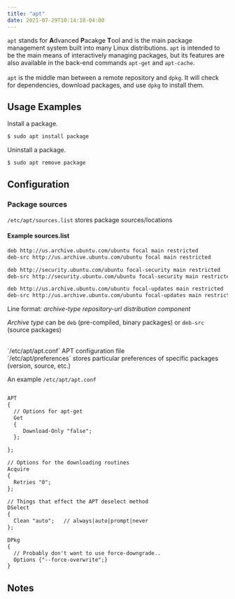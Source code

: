 ```yaml
---
title: "apt"
date: 2021-07-29T10:14:18-04:00
---
```


`apt` stands for **A**dvanced **P**acakge **T**ool and is the main package
management system built into many Linux distributions. `apt` is intended to be
the main means of interactively managing packages, but its features are also
available in the back-end commands `apt-get` and `apt-cache`. <br> <br> `apt` is
the middle man between a remote repository and `dpkg`. It will check for
dependencies, download packages, and use `dpkg` to install them.

## Usage Examples

Install a package.

```bash
$ sudo apt install package
```

Uninstall a package.

```bash
$ sudo apt remove package
```

## Configuration

### Package sources

`/etc/apt/sources.list` stores package sources/locations

#### Example sources.list

```txt
deb http://us.archive.ubuntu.com/ubuntu focal main restricted
deb-src http://us.archive.ubuntu.com/ubuntu focal main restricted

deb http://security.ubuntu.com/ubuntu focal-security main restricted
deb-src http://security.ubuntu.com/ubuntu focal-security main restricted

deb http://us.archive.ubuntu.com/ubuntu focal-updates main restricted
deb-src http://us.archive.ubuntu.com/ubuntu focal-updates main restricted
```

Line format: _archive-type repository-url distribution component_

_Archive type_ can be `deb` (pre-compiled, binary packages) or `deb-src` (source
packages)

<br>
`/etc/apt/apt.conf` APT configuration file
<br>
`/etc/apt/preferences` stores particular preferences of specific packages (version,
source, etc.)

<!--https://wiki.debian.org/SourcesList-->

An example `/etc/apt/apt.conf`

```txt

APT
{
  // Options for apt-get
  Get
  {
     Download-Only "false";
  };

};

// Options for the downloading routines
Acquire
{
  Retries "0";
};

// Things that effect the APT deselect method
DSelect
{
  Clean "auto";   // always|auto|prompt|never
};

DPkg
{
  // Probably don't want to use force-downgrade..
  Options {"--force-overwrite";}
}
```

## Notes
